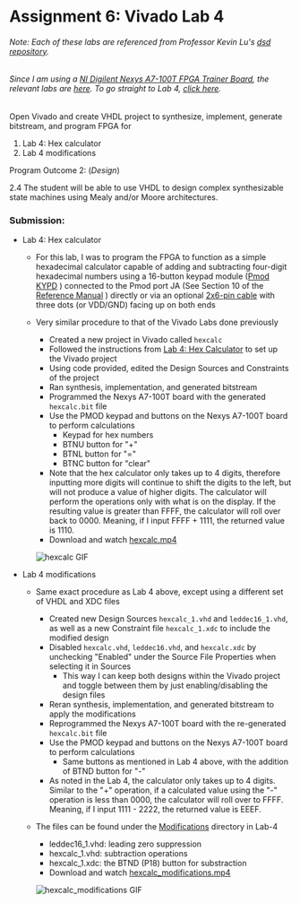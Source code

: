 # Assignment 6: Vivado Lab 4
###### Note: Each of these labs are referenced from Professor Kevin Lu's [dsd repository](https://github.com/kevinwlu/dsd).

###### Since I am using a [NI Digilent Nexys A7-100T FPGA Trainer Board](https://digilent.com/reference/programmable-logic/nexys-a7/start?redirect=1), the relevant labs are [here](https://github.com/kevinwlu/dsd/tree/master/Nexys-A7). To go straight to Lab 4, [click here](https://github.com/kevinwlu/dsd/tree/master/Nexys-A7/Lab-4).

Open Vivado and create VHDL project to synthesize, implement, generate bitstream, and program FPGA for
1. Lab 4: Hex calculator
2. Lab 4 modifications

Program Outcome 2: (*Design*)

2.4 The student will be able to use VHDL to design complex synthesizable state machines using Mealy and/or Moore architectures.

### Submission:

- Lab 4: Hex calculator
	- For this lab, I was to program the FPGA to function as a simple hexadecimal calculator capable of adding and subtracting four-digit hexadecimal numbers using a 16-button keypad module ([Pmod KYPD](https://store.digilentinc.com/pmod-kypd-16-button-keypad/) ) connected to the Pmod port JA (See Section 10 of the [Reference Manual](https://reference.digilentinc.com/_media/reference/programmable-logic/nexys-a7/nexys-a7_rm.pdf) ) directly or via an optional [2x6-pin cable](https://digilent.com/shop/2x6-pin-pmod-cable/) with three dots (or VDD/GND) facing up on both ends
	- Very similar procedure to that of the Vivado Labs done previously
		- Created a new project in Vivado called `hexcalc`
		- Followed the instructions from [Lab 4: Hex Calculator](https://github.com/kevinwlu/dsd/tree/master/Nexys-A7/Lab-4#lab-4-hex-calculator) to set up the Vivado project
		- Using code provided, edited the Design Sources and Constraints of the project
		- Ran synthesis, implementation, and generated bitstream
		- Programmed the Nexys A7-100T board with the generated `hexcalc.bit` file
		- Use the PMOD keypad and buttons on the Nexys A7-100T board to perform calculations
			- Keypad for hex numbers
			- BTNU button for "+"
			- BTNL button for "="
			- BTNC button for "clear"
		- Note that the hex calculator only takes up to 4 digits, therefore inputting more digits will continue to shift the digits to the left, but will not produce a value of higher digits. The calculator will perform the operations only with what is on the display. If the resulting value is greater than FFFF, the calculator will roll over back to 0000. Meaning, if I input FFFF + 1111, the returned value is 1110.
		- Download and watch [hexcalc.mp4](./hexcalc.mp4)
		
		![hexcalc GIF](./hexcalc.gif)
	

- Lab 4 modifications
	- Same exact procedure as Lab 4 above, except using a different set of VHDL and XDC files
		- Created new Design Sources `hexcalc_1.vhd` and `leddec16_1.vhd`, as well as a new Constraint file `hexcalc_1.xdc` to include the modified design
		- Disabled `hexcalc.vhd`, `leddec16.vhd`, and `hexcalc.xdc` by unchecking "Enabled" under the Source File Properties when selecting it in Sources
			- This way I can keep both designs within the Vivado project and toggle between them by just enabling/disabling the design files
		- Reran synthesis, implementation, and generated bitstream to apply the modifications
		- Reprogrammed the Nexys A7-100T board with the re-generated `hexcalc.bit` file
		- Use the PMOD keypad and buttons on the Nexys A7-100T board to perform calculations
			- Same buttons as mentioned in Lab 4 above, with the addition of BTND button for "-"
		- As noted in the Lab 4, the calculator only takes up to 4 digits. Similar to the "+" operation, if a calculated value using the "-" operation is less than 0000, the calculator will roll over to FFFF. Meaning, if I input 1111 - 2222, the returned value is EEEF.
	- The files can be found under the [Modifications](https://github.com/kevinwlu/dsd/tree/master/Nexys-A7/Lab-4/Modifications) directory in Lab-4
		- leddec16_1.vhd: leading zero suppression
		- hexcalc_1.vhd: subtraction operations
		- hexcalc_1.xdc: the BTND (P18) button for substraction
		- Download and watch [hexcalc_modifications.mp4](./hexcalc_modifications.mp4)
		
		![hexcalc_modifications GIF](./hexcalc_modifications.gif)

